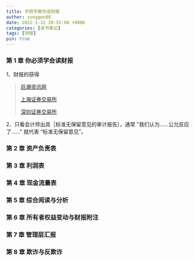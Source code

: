 ```yaml
---
title: 手把手教你读财报
author: songgen80
date: 2022-1-12 20:55:00 +0800
categories: [读书笔记]
tags: [财报]
pin: true
---
```


### 第 1 章  你必须学会读财报
1、财报的获得

> [巨潮资讯网](http://www.cninfo.com.cn)
>
> [上海证券交易所](http://www.see.com.cn)
>
> [深圳证券交易所](http://www.szse.cn)

2、只看会计师出具［标准无保留意见的审计报告］，通常 "我们认为……公允反应了……" 就代表 “标准无保留意见”。

### 第 2 章  资产负责表

### 第 3 章  利润表

### 第 4 章  现金流量表

### 第 5 章  综合阅读与分析

### 第 6 章  所有者权益变动与财报附注

### 第 7 章  管理层汇报

### 第 8 章  欺诈与反欺诈